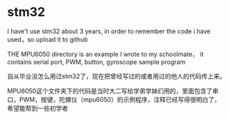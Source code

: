 # stm32
I have't use stm32 about 3 years, in order to remember the code i have used，so upload it to github

THE MPU6050 directory is an example I wrote to my schoolmate， it contains serial port, PWM, button, gyroscope sample program

自从毕业没怎么用过stm32了，现在把曾经写过的或者用过的他人的代码传上来。

MPU6050这个文件夹下的代码是当时大二写给学弟学妹们用的，里面包含了串口，PWM，按键，陀螺仪（mpu6050）的示例程序，注释已经写得很明白了，希望能帮到一些初学者
